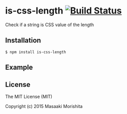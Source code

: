 # is-css-length [![Build Status](https://travis-ci.org/morishitter/is-css-length.svg)](https://travis-ci.org/morishitter/is-css-length)

Check if a string is CSS value of the length

## Installation

```shell
$ npm install is-css-length
```

## Example

## License

The MIT License (MIT)

Copyright (c) 2015 Masaaki Morishita
